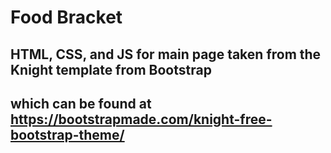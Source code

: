 # Food Bracket

## HTML, CSS, and JS for main page taken from the Knight template from Bootstrap
## which can be found at https://bootstrapmade.com/knight-free-bootstrap-theme/